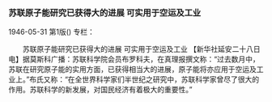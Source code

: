 ### 苏联原子能研究已获得大的进展  可实用于空运及工业

1946-05-31
第1版()
专栏：

　　苏联原子能研究已获得大的进展
    可实用于空运及工业
    【新华社延安二十八日电】据莫斯科广播：苏联科学院会员布罗科夫，在真理报撰文称：“过去数月中，苏联在研究原子能的实用方面，已获得相当大的进展，原子能将亦应用于空运及工业上。”布氏又称：“在全世界科学家们半世纪之研究中，苏联科学家曾尽了很大的作用。苏联科学的新发展，对国民经济有着极大的重要性。”
